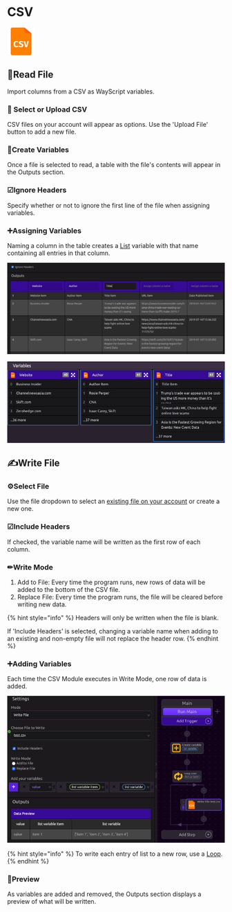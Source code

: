 # CSV

![Read and Write to CSV files.](../../.gitbook/assets/csv_reader.png)

## 📖Read File

Import columns from a CSV as WayScript variables.

### 📂 Select or Upload CSV

CSV files on your account will appear as options. Use the 'Upload File' button to add a new file.

### 🌟Create Variables

Once a file is selected to read, a table with the file's contents will appear in the Outputs section. 

### ☑Ignore Headers

Specify whether or not to ignore the first line of the file when assigning variables.

### ➕Assigning Variables

Naming a column in the table creates a [List](../../getting_started/variables.md#lists) variable with that name containing all entries in that column.

![](../../.gitbook/assets/screen-shot-2019-07-17-at-11.24.14-am.png)

![Note that first row is ignored in creating variables](../../.gitbook/assets/screen-shot-2019-07-17-at-11.25.14-am.png)

## ✍Write File

### ⚙Select File

Use the file dropdown to select an [existing file on your account](../../account-management/managing-your-files.md) or create a new one.

### ☑Include Headers

If checked, the variable name will be written as the first row of each column.

### ✏Write Mode

1. Add to File: Every time the program runs, new rows of data will be added to the bottom of the CSV file.
2. Replace File: Every time the program runs, the file will be cleared before writing new data.

{% hint style="info" %}
Headers will only be written when the file is blank. 

If 'Include Headers' is selected, changing a variable name when adding to an existing and non-empty file will not replace the header row.
{% endhint %}

### ➕Adding Variables

Each time the CSV Module executes in Write Mode, one row of data is added.  

![](../../.gitbook/assets/screen-shot-2019-07-17-at-11.49.04-am.png)

{% hint style="info" %}
To write each entry of list to a new row, use a [Loop](../../getting_started/looping-iteration.md).
{% endhint %}

### 🔎Preview

As variables are added and removed, the Outputs section displays a preview of what will be written.

